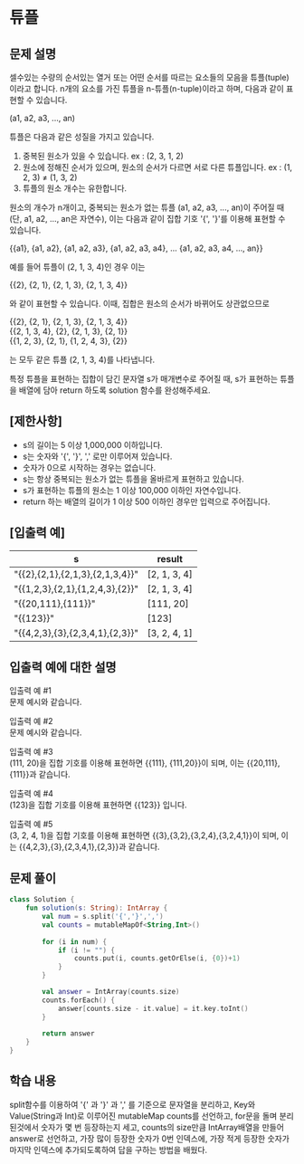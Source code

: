 # 튜플
## 문제 설명
셀수있는 수량의 순서있는 열거 또는 어떤 순서를 따르는 요소들의 모음을 튜플(tuple)이라고 합니다. n개의 요소를 가진 튜플을 n-튜플(n-tuple)이라고 하며, 다음과 같이 표현할 수 있습니다.

(a1, a2, a3, ..., an)

튜플은 다음과 같은 성질을 가지고 있습니다.

1. 중복된 원소가 있을 수 있습니다. ex : (2, 3, 1, 2)
2. 원소에 정해진 순서가 있으며, 원소의 순서가 다르면 서로 다른 튜플입니다. ex : (1, 2, 3) ≠ (1, 3, 2)
3. 튜플의 원소 개수는 유한합니다.

원소의 개수가 n개이고, 중복되는 원소가 없는 튜플 (a1, a2, a3, ..., an)이 주어질 때(단, a1, a2, ..., an은 자연수), 이는 다음과 같이 집합 기호 '{', '}'를 이용해 표현할 수 있습니다.

{{a1}, {a1, a2}, {a1, a2, a3}, {a1, a2, a3, a4}, ... {a1, a2, a3, a4, ..., an}}

예를 들어 튜플이 (2, 1, 3, 4)인 경우 이는

{{2}, {2, 1}, {2, 1, 3}, {2, 1, 3, 4}}

와 같이 표현할 수 있습니다. 이때, 집합은 원소의 순서가 바뀌어도 상관없으므로

{{2}, {2, 1}, {2, 1, 3}, {2, 1, 3, 4}}     
{{2, 1, 3, 4}, {2}, {2, 1, 3}, {2, 1}}    
{{1, 2, 3}, {2, 1}, {1, 2, 4, 3}, {2}}    

는 모두 같은 튜플 (2, 1, 3, 4)를 나타냅니다.

특정 튜플을 표현하는 집합이 담긴 문자열 s가 매개변수로 주어질 때, s가 표현하는 튜플을 배열에 담아 return 하도록 solution 함수를 완성해주세요.

## [제한사항]
* s의 길이는 5 이상 1,000,000 이하입니다.
* s는 숫자와 '{', '}', ',' 로만 이루어져 있습니다.
* 숫자가 0으로 시작하는 경우는 없습니다.
* s는 항상 중복되는 원소가 없는 튜플을 올바르게 표현하고 있습니다.
* s가 표현하는 튜플의 원소는 1 이상 100,000 이하인 자연수입니다.
* return 하는 배열의 길이가 1 이상 500 이하인 경우만 입력으로 주어집니다.

## [입출력 예]
s	| result
---|---|
"{{2},{2,1},{2,1,3},{2,1,3,4}}"	| [2, 1, 3, 4]
"{{1,2,3},{2,1},{1,2,4,3},{2}}"	| [2, 1, 3, 4]
"{{20,111},{111}}"	| [111, 20]
"{{123}}"	| [123]
"{{4,2,3},{3},{2,3,4,1},{2,3}}"	| [3, 2, 4, 1]

## 입출력 예에 대한 설명
입출력 예 #1   
문제 예시와 같습니다.

입출력 예 #2   
문제 예시와 같습니다.

입출력 예 #3   
(111, 20)을 집합 기호를 이용해 표현하면 {{111}, {111,20}}이 되며, 이는 {{20,111},{111}}과 같습니다.

입출력 예 #4   
(123)을 집합 기호를 이용해 표현하면 {{123}} 입니다.

입출력 예 #5   
(3, 2, 4, 1)을 집합 기호를 이용해 표현하면 {{3},{3,2},{3,2,4},{3,2,4,1}}이 되며, 이는 {{4,2,3},{3},{2,3,4,1},{2,3}}과 같습니다.

## 문제 풀이
``` kotlin
class Solution {
    fun solution(s: String): IntArray {
        val num = s.split('{','}',',')
        val counts = mutableMapOf<String,Int>()
        
        for (i in num) {
            if (i != "") {
                counts.put(i, counts.getOrElse(i, {0})+1)
            }
        }

        val answer = IntArray(counts.size)
        counts.forEach() {
            answer[counts.size - it.value] = it.key.toInt()
        }
        
        return answer
    }
}
```
## 학습 내용
split함수를 이용하여 '{' 과 '}' 과 ',' 를 기준으로 문자열을 분리하고, Key와Value(String과 Int)로 이루어진 mutableMap counts를 선언하고, for문을 돌며 분리된것에서 숫자가 몇 번 등장하는지 세고, counts의 size만큼 IntArray배열을 만들어 answer로 선언하고, 가장 많이 등장한 숫자가 0번 인덱스에, 가장 적게 등장한 숫자가 마지막 인덱스에 추가되도록하여 답을 구하는 방법을 배웠다.


